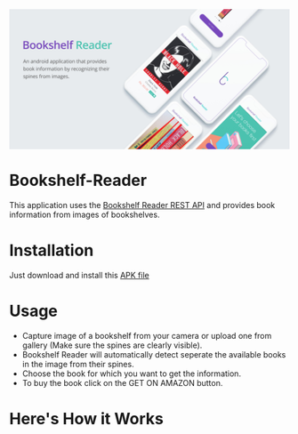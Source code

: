 <img src="assets/Bookshelf_mockup_ios.jpg" alt="Bookshelf Reader Mockup" align="center">

# Bookshelf-Reader
This application uses the [Bookshelf Reader REST API](https://github.com/LakshyaKhatri/Bookshelf-Reader-API) and provides book information from images of bookshelves.

# Installation
Just download and install this [APK file](./app-debug.apk)

# Usage
* Capture image of a bookshelf from your camera or upload one from gallery (Make sure the spines are clearly visible).
* Bookshelf Reader will automatically detect seperate the available books in the image from their spines. 
* Choose the book for which you want to get the information.
* To buy the book click on the GET ON AMAZON button.

# Here's How it Works
